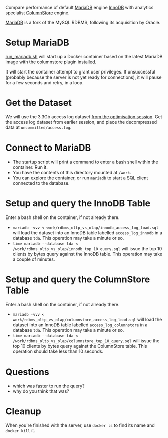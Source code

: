 Compare performance of
default [MariaDB](https://mariadb.org/) engine [InnoDB](https://en.wikipedia.org/wiki/InnoDB)
with analytics specialist [ColumnStore](https://mariadb.com/kb/en/mariadb-columnstore/) engine.

[MariaDB](https://en.wikipedia.org/wiki/MariaDB) is a fork of the MySQL RDBMS, following its acquisition by Oracle.

# Setup MariaDB

[run_mariadb.sh](run_mariadb.sh) will start up a Docker container based on the latest MariaDB image with the columnstore plugin installed.

It will start the container attempt to grant user privileges. If unsuccessful (probably because the server is not yet ready for connections), it will pause for a few seconds and retry, in a loop.

# Get the Dataset

We will use the 3.3Gb access log dataset [from the optimisation session](https://github.com/TDADSBootcamp/Advanced-Bigger-Data).
Get the access log dataset from earlier session, and place the decompressed data at `uncommitted/access.log`.

# Connect to MariaDB

- The startup script will print a command to enter a bash shell within the container. Run it.
- You have the contents of this directory mounted at `/work`.
- You can explore the container, or run `mariadb` to start a SQL client connected to the database.

# Setup and query the InnoDB Table

Enter a bash shell on the container, if not already there.

- `mariadb -vvv < work/rdbms_oltp_vs_olap/innodb_access_log_load.sql` will load the dataset into an InnoDB table labelled `access_log_innodb` in a database `tda`. This operation may take a minute or so.
- `time mariadb --database tda < /work/rdbms_oltp_vs_olap/innodb_top_10_query.sql` will issue the top 10 clients by bytes query against the InnoDB table. This operation may take a couple of minutes.

# Setup and query the ColumnStore Table

Enter a bash shell on the container, if not already there.

- `mariadb -vvv < work/rdbms_oltp_vs_olap/columnstore_access_log_load.sql` will load the dataset into an InnoDB table labelled `access_log_columnstore` in a database `tda`. This operation may take a minute or so.
- `time mariadb --database tda < /work/rdbms_oltp_vs_olap/columnstore_top_10_query.sql` will issue the top 10 clients by bytes query against the ColumnStore table. This operation should take less than 10 seconds.

# Questions

- which was faster to run the query?
- why do you think that was?

# Cleanup

When you're finished with the server, use `docker ls` to find its name and `docker kill` it.






